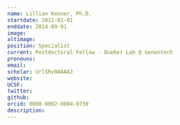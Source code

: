 ```yaml
---
name: Lillian Kenner, Ph.D.
startdate: 2011-01-01
enddate: 2014-09-01
image:
altimage:
position: Specialist
current: Postdoctoral Fellow - Dueber Lab @ Genentech
pronouns:
email:
scholar: UrlSRv0AAAAJ
website:
UCSF:
twitter:
github:
orcid: 0000-0002-8004-9730
description:
---
```

